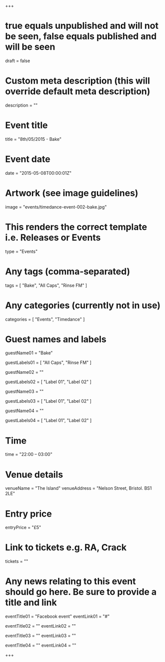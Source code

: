 +++

# true equals unpublished and will not be seen, false equals published and will be seen
draft = false

# Custom meta description (this will override default meta description)
description = ""

# Event title
title = "8th/05/2015 - Bake"

# Event date
date = "2015-05-08T00:00:01Z"

# Artwork (see image guidelines)
image = "events/timedance-event-002-bake.jpg"

# This renders the correct template i.e. Releases or Events
type = "Events"

# Any tags (comma-separated)
tags = [ 
	"Bake", 
	"All Caps",
	"Rinse FM" 
]

# Any categories (currently not in use)
categories = [
  "Events",
  "Timedance"
]

# Guest names and labels
guestName01 = "Bake"

guestLabels01 = [
	"All Caps",
	"Rinse FM"
]

guestName02 = ""

guestLabels02 = [
	"Label 01",
	"Label 02"
]

guestName03 = ""

guestLabels03 = [
	"Label 01",
	"Label 02"
]

guestName04 = ""

guestLabels04 = [
	"Label 01",
	"Label 02"
]

# Time
time = "22:00 – 03:00"

# Venue details
venueName = "The Island"
venueAddress = "Nelson Street, Bristol. BS1 2LE"

# Entry price
entryPrice = "£5"

# Link to tickets e.g. RA, Crack 
tickets = ""

# Any news relating to this event should go here. Be sure to provide a title and link
eventTitle01 = "Facebook event"
eventLink01 = "#"

eventTitle02 = ""
eventLink02 = ""

eventTitle03 = ""
eventLink03 = ""

eventTitle04 = ""
eventLink04 = ""


+++
